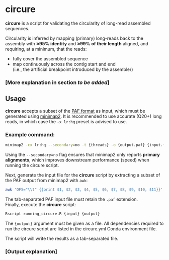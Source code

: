 # circure
**circure** is a script for validating the circularity of long-read assembled sequences.

Circularity is inferred by mapping (primary) long-reads back to the assembly with **≥95% identity** and **≥99% of their length** aligned, and requiring, at a minimum, that the reads:
- fully cover the assembled sequence  
- map continuously across the contig start and end  
  (i.e., the artificial breakpoint introduced by the assembler)

### [More explanation in  section ***to be added***]

## Usage
**circure** accepts a subset of the [PAF format](https://github.com/lh3/minimap2/blob/master/PAF.md) as input, which must be generated using [minimap2](https://github.com/lh3/minimap2). It is recommended to use accurate (Q20+) long reads, in which case the `-x lr:hq` preset is advised to use. 



### Example command:
```bash
minimap2 -cx lr:hq --secondary=no -t {threads} -o {output.paf} {input.fasta} {input.reads.fastq}
```
Using the `--secondary=no` flag ensures that minimap2 only reports **primary alignments**, which improves downstream performance (speed) when running the circure script.


Next, generate the input file for the **circure** script by extracting a subset of the PAF output from minimap2 with ```awk```:
```bash
awk 'OFS="\\t" {{print $1, $2, $3, $4, $5, $6, $7, $8, $9, $10, $11}}' {input} > {output}
```
The tab-separated PAF input file must retain the `.paf` extension.
\
Finally, execute the **circure** script:
```bash
Rscript running_circure.R {input} {output}
```
The `{output}` argument must be given as a file. All dependencies required to run the circure script are listed in the circure.yml Conda environment file.


The script will write the results as a tab-separated file.

### [Output explanation]

<!-- 
- **contig**: contig/seqeunce
- **file**: filename.
- **predcition**: TRUE if inferred/predicted circular
- **reads_mapping_over_ab**: # reads that map continuously across the contig the artificial breakpoint (ab)
- **reads_longer_than_contig_no_ab_split**: circularity has been passed but this contig has a read that is larger than the contig mapping to fully from end to end to the contig with no breaks.
- **reads_overhanging**: reads overhanging from the first or last base.
-->


<!-- 
# Annotated description of circure steps
-->

